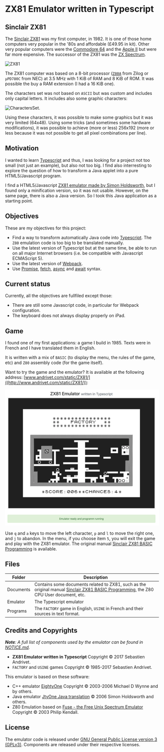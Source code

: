 # ZX81 Emulator written in Typescript

## Sinclair ZX81

The [Sinclair ZX81](https://en.wikipedia.org/wiki/ZX81) was my first computer, in 1982. It is one of those home computers very popular in the '80s and affordable (£49.95 in kit). 
Other very popular computers were the [Commodore 64](https://en.wikipedia.org/wiki/Commodore_64) and the [Apple II](https://en.wikipedia.org/wiki/Apple_II) but were far more expensive.
The successor of the ZX81 was the [ZX Spectrum](https://en.wikipedia.org/wiki/ZX_Spectrum).

![ZX81](https://upload.wikimedia.org/wikipedia/commons/thumb/8/8a/Sinclair-ZX81.png/320px-Sinclair-ZX81.png)

The ZX81 computer was based on a 8-bit processor ([`Z80A`](https://en.wikipedia.org/wiki/Zilog_Z80) from Zilog or `µPD780C` from NEC) at 3.5 MHz with 1 KiB of RAM and 8 KiB of ROM. It was possible the buy a RAM extension (I had a 16 KiB one).

The characters set was not based on `ASCII` but was custom and includes only capital letters. It includes also some graphic characters:

![CharactersSet](https://upload.wikimedia.org/wikipedia/commons/3/35/ZX81_characters_0x00-3F%2C_0x80-BF.png).

Using these characters, it was possible to make some graphics but it was very limited (64x48). Using some tricks (and sometimes some hardware modifications), it was possible to achieve (more or less) 256x192 (more or less because it was not possible to get all pixel combinations per line).

## Motivation

I wanted to learn [Typescript](https://www.typescriptlang.org) and thus, I was looking for a project not too small (not just an example), but also not too big.
I find also interresting to explore the question of how to transform a Java applet into a pure HTML5/Javascript program.

I find a HTML5/Javascript [ZX81 emulator made by Simon Holdsworth](http://www.zx81stuff.org.uk/zx81/jtyone.html), but I found only a minification version, so it was not usable.
However, on the same page, there is also a Java version. So I took this Java application as a starting point.

## Objectives

These are my objectives for this project:

* Find a way to transform automatically Java code into [Typescript](https://www.typescriptlang.org). The `Z80` emulation code is too big to be translated manually.
* Use the latest version of Typescript but at the same time, be able to run on all major Internet browsers (i.e. be compatible with Javascript ECMAScript 5).
* Use the latest version of [Webpack](https://webpack.js.org).
* Use [Promise](https://developer.mozilla.org/en/docs/Web/JavaScript/Reference/Global_Objects/Promise), [fetch](https://developer.mozilla.org/en-US/docs/Web/API/Fetch_API), [async](https://developer.mozilla.org/en-US/docs/Web/JavaScript/Reference/Statements/async_function) and [await](https://developer.mozilla.org/en-US/docs/Web/JavaScript/Reference/Operators/await) syntax.

## Current status

Currently, all the objectives are fullfiled except those:

* There are still some Javascript code, in particular for Webpack configuration.
* The keyboard does not always display properly on iPad.

## Game

I found one of my first applications: a game I build in 1985. Texts were in French and I have translated them in English.

It is written with a mix of `BASIC` (to display the menu, the rules of the game, etc) and `Z80` assembly code (for the game itself).

Want to try the game and the emulator? It is available at the following address: [www.andrivet.com/static/ZX81/]((http://www.andrivet.com/static/ZX81/)):

[![FACTORY](https://github.com/andrivet/zx81-typescript-emulator/raw/master/Programs/FACTORY.png)](http://www.andrivet.com/static/ZX81/)

Use `q` and `a` keys to move the left character, `p` and `l` to move the right one, and `j` to abandon. 
In the menu, if you choose item `5`, you will exit the game and play with the ZX81 emulator. The original manual [Sinclair ZX81 BASIC Programming](https://github.com/andrivet/zx81-typescript-emulator/raw/master/Documents/Sinclair%20ZX81%20BASIC%20Programming.pdf) is available.

## Files

| Folder | Description |
|--------|-------------|
| Documents | Contains some documents related to ZX81, such as the original manual [Sinclair ZX81 BASIC Programming](https://github.com/andrivet/zx81-typescript-emulator/raw/master/Documents/Sinclair%20ZX81%20BASIC%20Programming.pdf), the Z80 CPU User document, etc. |
| Emulator | The Typescript emulator |
| Programs |  The `FACTORY` game in English, `USINE` in French and their sources in text format. |

## Credits and Copyrights

_**Note**: A full list of components used by the emulator can be found in [NOTICE.md](https://github.com/andrivet/zx81-typescript-emulator/blob/master/NOTICE.md)._

* **ZX81 Emulator written in Typescript** Copyright &copy; 2017 Sebastien Andrivet.
* `FACTORY` and `USINE` games Copyright &copy; 1985-2017 Sebastien Andrivet.

This emulator is based on these software:

* C++ emulator [EightyOne](https://sourceforge.net/projects/eightyone-sinclair-emulator/) Copyright &copy; 2003-2006 Michael D Wynne and by others.
* Java emulator [JtyOne Java translation](http://www.zx81stuff.org.uk/zx81/JtyOne.1.3.src.zip) &copy; 2006 Simon Holdsworth and others.
* Z80 Emulation based on [Fuse - the Free Unix Spectrum Emulator](http://fuse-emulator.sourceforge.net) Copyright &copy; 2003 Philip Kendall.

## License

The emulator code is released under [GNU General Public License version 3 (GPLv3)](https://github.com/andrivet/zx81-typescript-emulator/blob/master/LICENSE). Components are released under their respective licenses.

